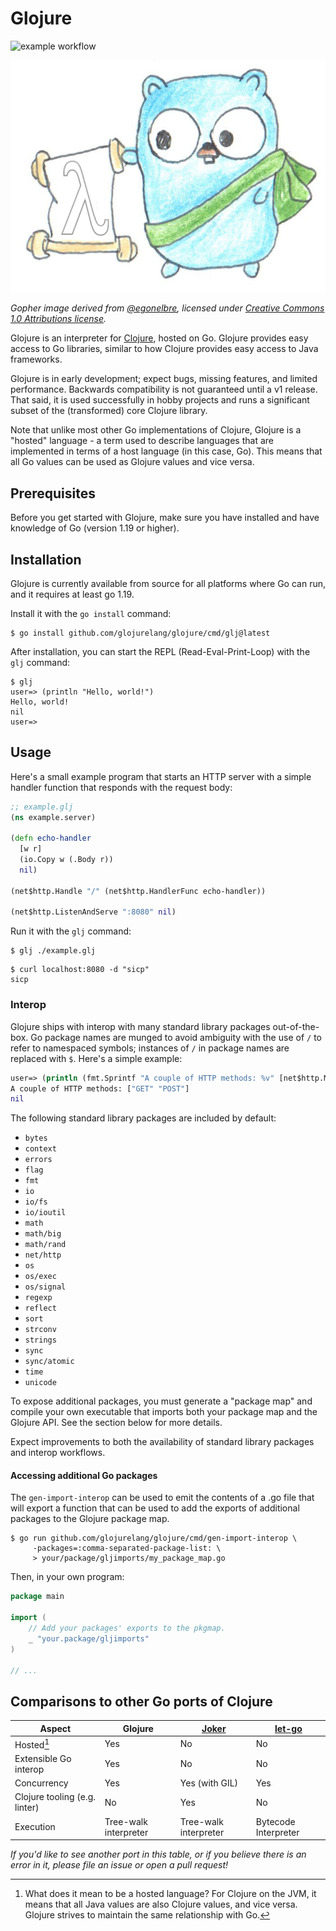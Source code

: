 # Glojure

![example workflow](https://github.com/glojurelang/glojure/actions/workflows/ci.yml/badge.svg)

<img alt="Gopher image" src="./doc/logo.png" width="512" />

*Gopher image derived from [@egonelbre](https://github.com/egonelbre/gophers), licensed under [Creative Commons 1.0 Attributions license](https://creativecommons.org/licenses/by/1.0/).*

Glojure is an interpreter for
[Clojure](https://clojure.org/), hosted on Go. Glojure provides
easy access to Go libraries, similar to how Clojure provides easy
access to Java frameworks.

Glojure is in early development; expect bugs, missing features,
and limited performance. Backwards compatibility is not
guaranteed until a v1 release. That said, it is used successfully
in hobby projects and runs a significant subset of
the (transformed) core Clojure library.

Note that unlike most other Go implementations of Clojure, Glojure is
a "hosted" language - a term used to describe languages that are
implemented in terms of a host language (in this case, Go). This means
that all Go values can be used as Glojure values and vice versa.

## Prerequisites

Before you get started with Glojure, make sure you have installed
and have knowledge of Go (version 1.19 or higher).

## Installation

Glojure is currently available from source for all platforms where Go
can run, and it requires at least go 1.19.

Install it with the `go install` command:
```
$ go install github.com/glojurelang/glojure/cmd/glj@latest
```

After installation, you can start the REPL (Read-Eval-Print-Loop) with
the `glj` command:
```
$ glj
user=> (println "Hello, world!")
Hello, world!
nil
user=>
```

## Usage

Here's a small example program that starts an HTTP server with a
simple handler function that responds with the request body:
```clojure
;; example.glj
(ns example.server)

(defn echo-handler
  [w r]
  (io.Copy w (.Body r))
  nil)

(net$http.Handle "/" (net$http.HandlerFunc echo-handler))

(net$http.ListenAndServe ":8080" nil)
```

Run it with the `glj` command:
```
$ glj ./example.glj
```

```
$ curl localhost:8080 -d "sicp"
sicp
```

### Interop

Glojure ships with interop with many standard library packages
out-of-the-box.  Go package names are munged to avoid ambiguity with
the use of `/` to refer to namespaced symbols; instances of `/` in
package names are replaced with `$`. Here's a simple example:

```clojure
user=> (println (fmt.Sprintf "A couple of HTTP methods: %v" [net$http.MethodGet net$http.MethodPost]))
A couple of HTTP methods: ["GET" "POST"]
nil
```

The following standard library packages are included by default:
- `bytes`
- `context`
- `errors`
- `flag`
- `fmt`
- `io`
- `io/fs`
- `io/ioutil`
- `math`
- `math/big`
- `math/rand`
- `net/http`
- `os`
- `os/exec`
- `os/signal`
- `regexp`
- `reflect`
- `sort`
- `strconv`
- `strings`
- `sync`
- `sync/atomic`
- `time`
- `unicode`

To expose additional packages, you must generate a "package map" and compile your own executable
that imports both your package map and the Glojure API. See the section below for more details.

Expect improvements to both the availability of standard library packages and interop workflows.

#### Accessing additional Go packages

The `gen-import-interop` can be used to emit the contents of a .go file
that will export a function that can be used to add the exports of
additional packages to the Glojure package map.

```
$ go run github.com/glojurelang/glojure/cmd/gen-import-interop \
     -packages=:comma-separated-package-list: \
     > your/package/gljimports/my_package_map.go
```

Then, in your own program:

```go
package main

import (
	// Add your packages' exports to the pkgmap.
	_ "your.package/gljimports"
)

// ...
```

## Comparisons to other Go ports of Clojure

| Aspect      | Glojure | [Joker](https://github.com/candid82/joker) | [let-go](https://github.com/nooga/let-go) |
| ----------- | ----------- |----------- | -----------|
| Hosted[^1]  | Yes       | No  | No  |
| Extensible Go interop | Yes | No | No |
| Concurrency | Yes | Yes (with GIL) | Yes |
| Clojure tooling (e.g. linter) | No | Yes | No |
| Execution   | Tree-walk interpreter | Tree-walk interpreter  | Bytecode Interpreter |


*If you'd like to see another port in this table, or if you believe
there is an error in it, please file an issue or open a pull request!*

[^1]: What does it mean to be a hosted
language? For Clojure on the JVM, it means that all Java values are
also Clojure values, and vice versa. Glojure strives to maintain the
same relationship with Go.
